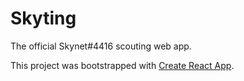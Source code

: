 # Skyting
The official Skynet#4416 scouting web app.

This project was bootstrapped with [Create React App](https://github.com/facebook/create-react-app).